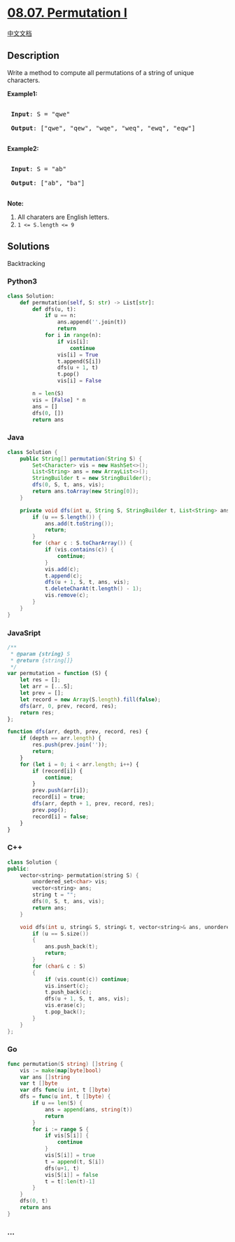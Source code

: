 # [08.07. Permutation I](https://leetcode.cn/problems/permutation-i-lcci)

[中文文档](/lcci/08.07.Permutation%20I/README.md)

## Description

<p>Write a method to compute all permutations of a string of unique characters.</p>

<p><strong>Example1:</strong></p>

<pre>

<strong> Input</strong>: S = &quot;qwe&quot;

<strong> Output</strong>: [&quot;qwe&quot;, &quot;qew&quot;, &quot;wqe&quot;, &quot;weq&quot;, &quot;ewq&quot;, &quot;eqw&quot;]

</pre>

<p><strong>Example2:</strong></p>

<pre>

<strong> Input</strong>: S = &quot;ab&quot;

<strong> Output</strong>: [&quot;ab&quot;, &quot;ba&quot;]

</pre>

<p><strong>Note:</strong></p>

<ol>
	<li>All charaters are English letters.</li>
	<li><code>1 &lt;= S.length &lt;= 9</code></li>
</ol>

## Solutions

Backtracking

<!-- tabs:start -->

### **Python3**

```python
class Solution:
    def permutation(self, S: str) -> List[str]:
        def dfs(u, t):
            if u == n:
                ans.append(''.join(t))
                return
            for i in range(n):
                if vis[i]:
                    continue
                vis[i] = True
                t.append(S[i])
                dfs(u + 1, t)
                t.pop()
                vis[i] = False

        n = len(S)
        vis = [False] * n
        ans = []
        dfs(0, [])
        return ans
```

### **Java**

```java
class Solution {
    public String[] permutation(String S) {
        Set<Character> vis = new HashSet<>();
        List<String> ans = new ArrayList<>();
        StringBuilder t = new StringBuilder();
        dfs(0, S, t, ans, vis);
        return ans.toArray(new String[0]);
    }

    private void dfs(int u, String S, StringBuilder t, List<String> ans, Set<Character> vis) {
        if (u == S.length()) {
            ans.add(t.toString());
            return;
        }
        for (char c : S.toCharArray()) {
            if (vis.contains(c)) {
                continue;
            }
            vis.add(c);
            t.append(c);
            dfs(u + 1, S, t, ans, vis);
            t.deleteCharAt(t.length() - 1);
            vis.remove(c);
        }
    }
}
```

### **JavaSript**

```js
/**
 * @param {string} S
 * @return {string[]}
 */
var permutation = function (S) {
    let res = [];
    let arr = [...S];
    let prev = [];
    let record = new Array(S.length).fill(false);
    dfs(arr, 0, prev, record, res);
    return res;
};

function dfs(arr, depth, prev, record, res) {
    if (depth == arr.length) {
        res.push(prev.join(''));
        return;
    }
    for (let i = 0; i < arr.length; i++) {
        if (record[i]) {
            continue;
        }
        prev.push(arr[i]);
        record[i] = true;
        dfs(arr, depth + 1, prev, record, res);
        prev.pop();
        record[i] = false;
    }
}
```

### **C++**

```cpp
class Solution {
public:
    vector<string> permutation(string S) {
        unordered_set<char> vis;
        vector<string> ans;
        string t = "";
        dfs(0, S, t, ans, vis);
        return ans;
    }

    void dfs(int u, string& S, string& t, vector<string>& ans, unordered_set<char>& vis) {
        if (u == S.size())
        {
            ans.push_back(t);
            return;
        }
        for (char& c : S)
        {
            if (vis.count(c)) continue;
            vis.insert(c);
            t.push_back(c);
            dfs(u + 1, S, t, ans, vis);
            vis.erase(c);
            t.pop_back();
        }
    }
};
```

### **Go**

```go
func permutation(S string) []string {
	vis := make(map[byte]bool)
	var ans []string
	var t []byte
	var dfs func(u int, t []byte)
	dfs = func(u int, t []byte) {
		if u == len(S) {
			ans = append(ans, string(t))
			return
		}
		for i := range S {
			if vis[S[i]] {
				continue
			}
			vis[S[i]] = true
			t = append(t, S[i])
			dfs(u+1, t)
			vis[S[i]] = false
			t = t[:len(t)-1]
		}
	}
	dfs(0, t)
	return ans
}
```

### **...**

```

```

<!-- tabs:end -->
